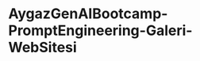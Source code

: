 # AygazGenAIBootcamp-PromptEngineering-Galeri-WebSitesi
<!DOCTYPE html>
<html lang="en">
<head>
    <meta charset="UTF-8">
    <meta name="viewport" content="width=device-width, initial-scale=1.0">
    <title>Portfolio Galeri ve Şarkı Önerileri</title>
    <link rel="stylesheet" href="https://maxcdn.bootstrapcdn.com/bootstrap/4.5.2/css/bootstrap.min.css">
    <link rel="stylesheet" href="styles.css">
    <style>
        /* Önerilen Şarkılar */
        .song-list {
            list-style-type: none;
            padding: 0;
        }
        .song-list li {
            margin-bottom: 10px;
        }

        /* Kahve Çeşitleri */
        .coffee-list {
            list-style-type: none;
            padding: 0;
        }
        .coffee-list li {
            margin-bottom: 10px;
        }
    </style>
</head>
<body>
    <header>
        <nav class="navbar navbar-expand-lg navbar-light bg-light">
            <a class="navbar-brand" href="#">Portfolio Galeri</a>
            <button class="navbar-toggler" type="button" data-toggle="collapse" data-target="#navbarNav" aria-controls="navbarNav" aria-expanded="false" aria-label="Toggle navigation">
                <span class="navbar-toggler-icon"></span>
            </button>
            <div class="collapse navbar-collapse" id="navbarNav">
                <ul class="navbar-nav">
                    <li class="nav-item">
                        <a class="nav-link" href="#portfolio">Portfolio</a>
                    </li>
                    <li class="nav-item">
                        <a class="nav-link" href="#songs">Şarkı Önerileri</a>
                    </li>
                    <li class="nav-item">
                        <a class="nav-link" href="#coffees">Kahve Çeşitleri</a>
                    </li>
                </ul>
            </div>
        </nav>
    </header>

    <main>
        <section id="portfolio">
            <h2>Portfolio</h2>
            <!-- Portfolio galeri içeriği buraya gelecek -->
        </section>

        <section id="songs">
            <h2>Şarkı Önerileri</h2>
            <ul class="song-list">
                <li><strong>Şarkı Adı 1:</strong> Sanatçı 1</li>
                <li><strong>Şarkı Adı 2:</strong> Sanatçı 2</li>
                <li><strong>Şarkı Adı 3:</strong> Sanatçı 3</li>
                <!-- Daha fazla şarkı ekleyebilirsiniz -->
            </ul>
        </section>

        <aside id="coffees">
            <h2>Kahve Çeşitleri</h2>
            <ul class="coffee-list">
                <li><strong>Kahve Çeşidi 1:</strong> Açıklama 1</li>
                <li><strong>Kahve Çeşidi 2:</strong> Açıklama 2</li>
                <li><strong>Kahve Çeşidi 3:</strong> Açıklama 3</li>
                <!-- Daha fazla kahve çeşidi ekleyebilirsiniz -->
            </ul>
        </aside>
    </main>

    <footer>
        <p>&copy; 2024 Portfolio Galeri</p>
    </footer>

    <script src="https://ajax.googleapis.com/ajax/libs/jquery/3.5.1/jquery.min.js"></script>
    <script src="https://cdnjs.cloudflare.com/ajax/libs/popper.js/1.16.0/umd/popper.min.js"></script>
    <script src="https://maxcdn.bootstrapcdn.com/bootstrap/4.5.2/js/bootstrap.min.js"></script>
    <script src="script.js"></script>
</body>
</html>
